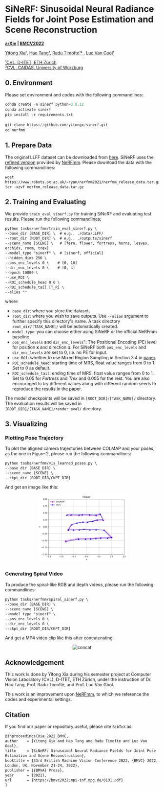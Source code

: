 # SiNeRF: Sinusoidal Neural Radiance Fields for Joint Pose Estimation and Scene Reconstruction

**[arXiv](http://arxiv.org/abs/2210.04553) | [BMCV2022](https://bmvc2022.mpi-inf.mpg.de/131/)**

[Yitong Xia¹](https://github.com/yitongx), [Hao Tang¹](http://disi.unitn.it/~hao.tang/), [Radu Timofte¹² ](http://people.ee.ethz.ch/~timofter/), [Luc Van Gool¹](https://scholar.google.com/citations?user=TwMib_QAAAAJ&hl=zh-CN)

[¹CVL, D-ITET, ETH Zürich](https://vision.ee.ethz.ch/)<br>
[²CVL, CAIDAS, University of Würzburg](https://www.informatik.uni-wuerzburg.de/computervision/team/)

## 0. Environment
Please set environment and codes with the following commandlines:
```Python
conda create -n sinerf python=3.8.12
conda activate sinerf
pip install -r requirements.txt

git clone https://github.com/yitongx/sinerf.git
cd nerfmm
```

## 1. Prepare Data
The original LLFF dataset can be downloaded from [here](https://drive.google.com/drive/folders/128yBriW1IG_3NJ5Rp7APSTZsJqdJdfc1). SiNeRF uses the [refined version](https://www.robots.ox.ac.uk/~ryan/nerfmm2021/nerfmm_release_data.tar.gz) provided by [NeRFmm](https://github.com/ActiveVisionLab/nerfmm). Please download the data with the following commandlines: 
```
wget https://www.robots.ox.ac.uk/~ryan/nerfmm2021/nerfmm_release_data.tar.gz
tar -xzvf nerfmm_release_data.tar.gz
```

## 2. Training and Evaluating
We provide `train_eval_sinerf.py` for training SiNeRF and evaluating test results. Please run the following commandlines: 

    python tasks/nerfmm/train_eval_sinerf.py \
    --base_dir [BASE_DIR] \  # e.g., ./data/LLFF/
    --root_dir [ROOT_DIR] \  # e.g., ./outputs/sinerf
    --scene_name [SCENE] \   # [fern, flower, fortress, horns, leaves, orchids, room, trex]
    --model_type "sinerf" \  # [sinerf, official]
    --hidden_dims 256 \
    --pos_enc_levels 0 \    # [0, 10]
    --dir_enc_levels 0 \    # [0, 4]
    --epoch 10000 \
    --use_ROI \
    --ROI_schedule_head 0.0 \
    --ROI_schedule_tail [T_R] \
    --alias ""
where
- `base_dir`: where you store the dataset.
- `root_dir`: where you wish to save outputs. Use `--alias` argument to further specify this directory's name. A task directory `root_dir/[TASK_NAME]/` will be automatically created.
- `model_type`: you can choose either using SiNeRF or the official NeRFmm baseline. 
- `pos_enc_levels` and `dir_enc_levels`": The Positional Encoding (PE) level for position $\textbf{x}$ and direction $d$. For SiNeRF both `pos_enc_levels` and `dir_enc_levels` are set to 0, i.e. no PE for input.
- `use_ROI`: whether to use Mixed Region Sampling in Section 3.4 in [paper](http://arxiv.org/abs/2210.04553).
- `ROI_schedule_head`: starting time of MRS, float value ranges from 0 to 1. Set to 0 as default.
- `ROI_schedule_tail`: ending time of MRS, float value ranges from 0 to 1. Set to 0.05 for $\textit{Fortress}$ and $\textit{Trex}$ and 0.005 for the rest. You are also encouraged to try different values along with different random seeds to reproduce the results in the paper.
 
The model checkpoints will be saved in `[ROOT_DIR]/[TASK_NAME]/` directory. The evaluation results will be saved in `[ROOT_DIR]/[TASK_NAME]/render_eval/` directory.


## 3. Visualizing
### Plotting Pose Trajectory
To plot the aligned camera trajectories between COLMAP and your poses, as the one in Figure 2, please run the following commandlines:
```
python tasks/nerfmm/vis_learned_poses.py \
--base_dir [BASE_DIR] \
--scene_name [SCENE] \
--ckpt_dir [ROOT_DIR/CKPT_DIR]
```
And get an image like this:
<p align="center">
    <img src="./media/traj.png" alt="traj" style="width:300px;" />
</p>

### Generating Spiral Video
To produce the spiral-like RGB and depth videos, please run the following commandlines:
```
python tasks/nerfmm/spiral_sinerf.py \
--base_dir [BASE_DIR] \
--scene_name [SCENE] \
--model_type "sinerf" \
--pos_enc_levels 0 \
--dir_enc_levels 0 \
--ckpt_dir [ROOT_DIR/CKPT_DIR]
```
And get a MP4 video clip like this after concatenating:
<p align="center">
    <img src="./media/concat.gif" alt="concat" style="width:700px;" />
</p>


## Acknowledgement
This work is done by Yitong Xia during his semester project at Computer Vision Laboratory (CVL), D-ITET, ETH Zürich, under the instruction of Dr. Hao Tang, Prof. Radu Timofte, and Prof. Luc Van Gool.

This work is an improvement upon [NeRFmm](https://github.com/ActiveVisionLab/nerfmm), to which we reference the codes and experimental settings.

## Citation
If you find our paper or repository useful, please cite `BibTeX` as: 
```
@inproceedings{Xia_2022_BMVC,
author    = {Yitong Xia and Hao Tang and Radu Timofte and Luc Van Gool},
title     = {SiNeRF: Sinusoidal Neural Radiance Fields for Joint Pose Estimation and Scene Reconstruction},
booktitle = {33rd British Machine Vision Conference 2022, {BMVC} 2022, London, UK, November 21-24, 2022},
publisher = {{BMVA} Press},
year      = {2022},
url       = {https://bmvc2022.mpi-inf.mpg.de/0131.pdf}
}
```
